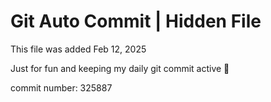 # Git Auto Commit | Hidden File

This file was added Feb 12, 2025

Just for fun and keeping my daily git commit active 🤪

commit number: 325887
